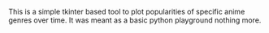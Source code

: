 This is a simple tkinter based tool to plot popularities of specific anime genres over time. It was meant as a basic python playground nothing more.
